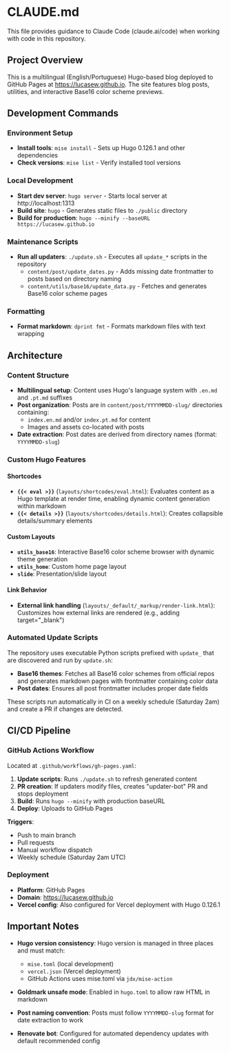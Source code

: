 # CLAUDE.md

This file provides guidance to Claude Code (claude.ai/code) when working with code in this repository.

## Project Overview

This is a multilingual (English/Portuguese) Hugo-based blog deployed to GitHub Pages at https://lucasew.github.io. The site features blog posts, utilities, and interactive Base16 color scheme previews.

## Development Commands

### Environment Setup
- **Install tools**: `mise install` - Sets up Hugo 0.126.1 and other dependencies
- **Check versions**: `mise list` - Verify installed tool versions

### Local Development
- **Start dev server**: `hugo server` - Starts local server at http://localhost:1313
- **Build site**: `hugo` - Generates static files to `./public` directory
- **Build for production**: `hugo --minify --baseURL https://lucasew.github.io`

### Maintenance Scripts
- **Run all updaters**: `./update.sh` - Executes all `update_*` scripts in the repository
  - `content/post/update_dates.py` - Adds missing date frontmatter to posts based on directory naming
  - `content/utils/base16/update_data.py` - Fetches and generates Base16 color scheme pages

### Formatting
- **Format markdown**: `dprint fmt` - Formats markdown files with text wrapping

## Architecture

### Content Structure

- **Multilingual setup**: Content uses Hugo's language system with `.en.md` and `.pt.md` suffixes
- **Post organization**: Posts are in `content/post/YYYYMMDD-slug/` directories containing:
  - `index.en.md` and/or `index.pt.md` for content
  - Images and assets co-located with posts
- **Date extraction**: Post dates are derived from directory names (format: `YYYYMMDD-slug`)

### Custom Hugo Features

#### Shortcodes
- **`{{< eval >}}`** (`layouts/shortcodes/eval.html`): Evaluates content as a Hugo template at render time, enabling dynamic content generation within markdown
- **`{{< details >}}`** (`layouts/shortcodes/details.html`): Creates collapsible details/summary elements

#### Custom Layouts
- **`utils_base16`**: Interactive Base16 color scheme browser with dynamic theme generation
- **`utils_home`**: Custom home page layout
- **`slide`**: Presentation/slide layout

#### Link Behavior
- **External link handling** (`layouts/_default/_markup/render-link.html`): Customizes how external links are rendered (e.g., adding target="_blank")

### Automated Update Scripts

The repository uses executable Python scripts prefixed with `update_` that are discovered and run by `update.sh`:

- **Base16 themes**: Fetches all Base16 color schemes from official repos and generates markdown pages with frontmatter containing color data
- **Post dates**: Ensures all post frontmatter includes proper date fields

These scripts run automatically in CI on a weekly schedule (Saturday 2am) and create a PR if changes are detected.

## CI/CD Pipeline

### GitHub Actions Workflow
Located at `.github/workflows/gh-pages.yaml`:

1. **Update scripts**: Runs `./update.sh` to refresh generated content
2. **PR creation**: If updaters modify files, creates "updater-bot" PR and stops deployment
3. **Build**: Runs `hugo --minify` with production baseURL
4. **Deploy**: Uploads to GitHub Pages

**Triggers**:
- Push to main branch
- Pull requests
- Manual workflow dispatch
- Weekly schedule (Saturday 2am UTC)

### Deployment
- **Platform**: GitHub Pages
- **Domain**: https://lucasew.github.io
- **Vercel config**: Also configured for Vercel deployment with Hugo 0.126.1

## Important Notes

- **Hugo version consistency**: Hugo version is managed in three places and must match:
  - `mise.toml` (local development)
  - `vercel.json` (Vercel deployment)
  - GitHub Actions uses mise.toml via `jdx/mise-action`

- **Goldmark unsafe mode**: Enabled in `hugo.toml` to allow raw HTML in markdown

- **Post naming convention**: Posts must follow `YYYYMMDD-slug` format for date extraction to work

- **Renovate bot**: Configured for automated dependency updates with default recommended config

